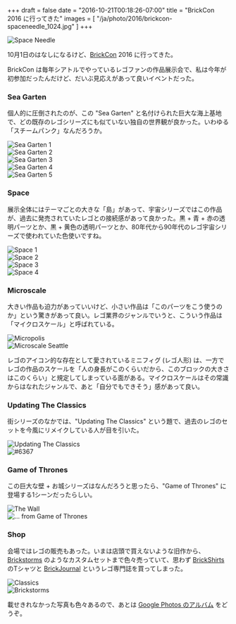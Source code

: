 +++
draft = false
date = "2016-10-21T00:18:26-07:00"
title = "BrickCon 2016 に行ってきた"
images = [ "/ja/photo/2016/brickcon-spaceneedle_1024.jpg" ]
+++

<div class="photo">
<img src="/photo/2016/brickcon-spaceneedle_1024.jpg"
     srcset="/photo/2016/brickcon-spaceneedle_1024.jpg 1024w,
             /photo/2016/brickcon-spaceneedle_2304.jpg 2304w"
     alt="Space Needle">
</div>

10月1日のはなしになるけど、[BrickCon](http://brickcon.org/) 2016 に行ってきた。

BrickCon は毎年シアトルでやっているレゴファンの作品展示会で、私は今年が初参加だったんだけど、だいぶ見応えがあって良いイベントだった。

### Sea Garten

個人的に圧倒されたのが、この "Sea Garten" と名付けられた巨大な海上基地で、どの既存のレゴシリーズにも似ていない独自の世界観が良かった。いわゆる「スチームパンク」なんだろうか。

<div class="photo-100">
<img src="/photo/2016/brickcon-seagarten-1_1024.jpg"
     srcset="/photo/2016/brickcon-seagarten-1_1024.jpg 1024w,
             /photo/2016/brickcon-seagarten-1_2304.jpg 2304w"
     alt="Sea Garten 1">
</div>

<div class="photo-100">
<img src="/photo/2016/brickcon-seagarten-2_1024.jpg"
     srcset="/photo/2016/brickcon-seagarten-2_1024.jpg 1024w,
             /photo/2016/brickcon-seagarten-2_2304.jpg 2304w"
     alt="Sea Garten 2">
</div>

<div class="photo-100">
<img src="/photo/2016/brickcon-seagarten-3_1024.jpg"
     srcset="/photo/2016/brickcon-seagarten-3_1024.jpg 1024w,
             /photo/2016/brickcon-seagarten-3_2304.jpg 2304w"
     alt="Sea Garten 3">
</div>

<div class="photo-100">
<img src="/photo/2016/brickcon-seagarten-4_1024.jpg"
     srcset="/photo/2016/brickcon-seagarten-4_1024.jpg 1024w,
             /photo/2016/brickcon-seagarten-4_2304.jpg 2304w"
     alt="Sea Garten 4">
</div>

<div class="photo-100">
<img src="/photo/2016/brickcon-seagarten-5_1024.jpg"
     srcset="/photo/2016/brickcon-seagarten-5_1024.jpg 1024w,
             /photo/2016/brickcon-seagarten-5_2304.jpg 2304w"
     alt="Sea Garten 5">
</div>

### Space

展示全体にはテーマごとの大きな「島」があって、宇宙シリーズではこの作品が、過去に発売されていたレゴとの接続感があって良かった。黒 + 青 + 赤の透明パーツとか、黒 + 黄色の透明パーツとか、80年代から90年代のレゴ宇宙シリーズで使われていた色使いですね。

<div class="photo-100">
<img src="/photo/2016/brickcon-space-1_1024.jpg"
     srcset="/photo/2016/brickcon-space-1_1024.jpg 1024w,
             /photo/2016/brickcon-space-1_2304.jpg 2304w"
     alt="Space 1">
</div>

<div class="photo-100">
<img src="/photo/2016/brickcon-space-2_1024.jpg"
     srcset="/photo/2016/brickcon-space-2_1024.jpg 1024w,
             /photo/2016/brickcon-space-2_2304.jpg 2304w"
     alt="Space 2">
</div>

<div class="photo-100">
<img src="/photo/2016/brickcon-space-3_1024.jpg"
     srcset="/photo/2016/brickcon-space-3_1024.jpg 1024w,
             /photo/2016/brickcon-space-3_2304.jpg 2304w"
     alt="Space 3">
</div>

<div class="photo-100">
<img src="/photo/2016/brickcon-space-4_1024.jpg"
     srcset="/photo/2016/brickcon-space-4_1024.jpg 1024w,
             /photo/2016/brickcon-space-4_2304.jpg 2304w"
     alt="Space 4">
</div>

### Microscale

大きい作品も迫力があっていいけど、小さい作品は「このパーツをこう使うのか」という驚きがあって良い。レゴ業界のジャンルでいうと、こういう作品は「マイクロスケール」と呼ばれている。

<div class="photo-100">
<img src="/photo/2016/brickcon-micropolis_1024.jpg"
     srcset="/photo/2016/brickcon-micropolis_1024.jpg 1024w,
             /photo/2016/brickcon-micropolis_2304.jpg 2304w"
     alt="Micropolis">
</div>

<div class="photo-100">
<img src="/photo/2016/brickcon-microscale-seattle_1024.jpg"
     srcset="/photo/2016/brickcon-microscale-seattle_1024.jpg 1024w,
             /photo/2016/brickcon-microscale-seattle_2304.jpg 2304w"
     alt="Microscale Seattle">
</div>

レゴのアイコン的な存在として愛されているミニフィグ (レゴ人形) は、一方でレゴの作品のスケールを「人の身長がこのくらいだから、このブロックの大きさはこのくらい」と規定してしまっている面がある。マイクロスケールはその常識からはなれたジャンルで、あと「自分でもできそう」感があって良い。

### Updating The Classics

街シリーズのなかでは、"Updating The Classics" という題で、過去のレゴのセットを今風にリメイクしている人が目を引いた。

<div class="photo-100">
<img src="/photo/2016/brickcon-classics_1024.jpg"
     srcset="/photo/2016/brickcon-classics_1024.jpg 1024w,
             /photo/2016/brickcon-classics_2304.jpg 2304w"
     alt="Updating The Classics">
</div>

<div class="photo-100">
<img src="/photo/2016/brickcon-6367_1024.jpg"
     srcset="/photo/2016/brickcon-6367_1024.jpg 1024w,
             /photo/2016/brickcon-6367_2304.jpg 2304w"
     alt="#6367">
</div>

### Game of Thrones

この巨大な壁 + お城シリーズはなんだろうと思ったら、"Game of Thrones" に登場する1シーンだったらしい。

<div class="photo-100">
<img src="/photo/2016/brickcon-got-1_1024.jpg"
     srcset="/photo/2016/brickcon-got-1_1024.jpg 1024w,
             /photo/2016/brickcon-got-1_2304.jpg 2304w"
     alt="The Wall">
</div>

<div class="photo-100">
<img src="/photo/2016/brickcon-got-2_1024.jpg"
     srcset="/photo/2016/brickcon-got-2_1024.jpg 1024w,
             /photo/2016/brickcon-got-2_2304.jpg 2304w"
     alt="... from Game of Thrones">
</div>

### Shop

会場ではレゴの販売もあった。いまは店頭で買えないような旧作から、[Brickstorms](http://brickstorms.com/) のようなカスタムセットまで色々売っていて、思わず [BrickShirts](http://www.brickshirts.com/cart/) のTシャツと [BrickJournal](http://twomorrows.com/index.php?main_page=index&cPath=78) というレゴ専門誌を買ってしまった。

<div class="photo-100">
<img src="/photo/2016/brickcon-shop-1_1024.jpg"
     srcset="/photo/2016/brickcon-shop-1_1024.jpg 1024w,
             /photo/2016/brickcon-shop-1_2304.jpg 2304w"
     alt="Classics">
</div>

<div class="photo-100">
<img src="/photo/2016/brickcon-shop-2_1024.jpg"
     srcset="/photo/2016/brickcon-shop-2_1024.jpg 1024w,
             /photo/2016/brickcon-shop-2_2304.jpg 2304w"
     alt="Brickstorms">
</div>

載せきれなかった写真も色々あるので、あとは [Google Photos のアルバム](https://goo.gl/photos/FnjER6tpGPwBTi8b9) をどうぞ。

